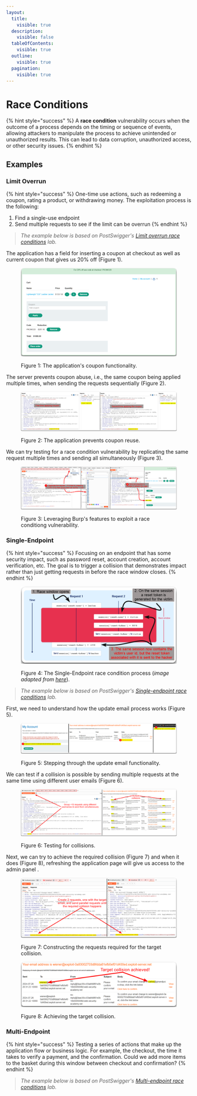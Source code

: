 ```yaml
---
layout:
  title:
    visible: true
  description:
    visible: false
  tableOfContents:
    visible: true
  outline:
    visible: true
  pagination:
    visible: true
---
```


# Race Conditions

{% hint style="success" %}
A **race condition** vulnerability occurs when the outcome of a process depends on the timing or sequence of events, allowing attackers to manipulate the process to achieve unintended or unauthorized results. This can lead to data corruption, unauthorized access, or other security issues.
{% endhint %}

## Examples

### Limit Overrun

{% hint style="success" %}
One-time use actions, such as redeeming a coupon, rating a product, or withdrawing money. The exploitation process is the following:

1. Find a single-use endpoint
2. Send multiple requests to see if the limit can be overrun
{% endhint %}

> _The example below is based on PostSwigger's_ [_Limit overrun race conditions_](https://portswigger.net/web-security/race-conditions/lab-race-conditions-limit-overrun) _lab._

The application has a field for inserting a coupon at checkout as well as current coupon that gives us 20% off (Figure 1).

<figure><img src="../../.gitbook/assets/web_race_cond.png" alt=""><figcaption><p>Figure 1: The application's coupon functionality.</p></figcaption></figure>

The server prevents coupon abuse, i.e., the same coupon being applied multiple times, when sending the requests sequentially (Figure 2).

<figure><img src="../../.gitbook/assets/web_race_cond_1.png" alt=""><figcaption><p>Figure 2: The application prevents coupon reuse.</p></figcaption></figure>

We can try testing for a race condition vulnerability by replicating the same request multiple times and sending all simultaneously (Figure 3).

<figure><img src="../../.gitbook/assets/web_race_cond_2.png" alt=""><figcaption><p>Figure 3: Leveraging Burp's features to exploit a race conditiong vulnerability.</p></figcaption></figure>

### Single-Endpoint

{% hint style="success" %}
Focusing on an endpoint that has some security impact, such as password reset, account creation, account verification, etc. The goal is to trigger a collision that demonstrates impact rather than just getting requests in before the race window closes.
{% endhint %}

<figure><img src="../../.gitbook/assets/web_race_cond_3.png" alt=""><figcaption><p>Figure 4: The Single-Endpoint race condition process (<em>image adapted from</em> <a href="https://portswigger.net/web-security/race-conditions#single-endpoint-race-conditions"><em>here</em></a>).</p></figcaption></figure>

> _The example below is based on PostSwigger's_ [_Single-endpoint race conditions_](https://portswigger.net/web-security/race-conditions/lab-race-conditions-single-endpoint) _lab._

First, we need to understand how the update email process works (Figure 5).

<figure><img src="../../.gitbook/assets/web_race_cond_4.png" alt=""><figcaption><p>Figure 5: Stepping through the update email functionality.</p></figcaption></figure>

We can test if a collision is possible by sending multiple requests at the same time using different user emails (Figure 6).

<figure><img src="../../.gitbook/assets/web_race_cond_5.png" alt=""><figcaption><p>Figure 6: Testing for collisions.</p></figcaption></figure>

Next, we can try to achieve the required collision (Figure 7) and when it does (Figure 8), refreshing the application page will give us access to the admin panel .

<figure><img src="../../.gitbook/assets/web_race_cond_6.png" alt=""><figcaption><p>Figure 7: Constructing the requests required for the target collision.</p></figcaption></figure>

<figure><img src="../../.gitbook/assets/web_race_cond_7.png" alt=""><figcaption><p>Figure 8: Achieving the target collision.</p></figcaption></figure>

### Multi-Endpoint

{% hint style="success" %}
Testing a series of actions that make up the application flow or business logic. For example, the checkout, the time it takes to verify a payment, and the confirmation. Could we add more items to the basket during this window between checkout and confirmation?
{% endhint %}

> _The example below is based on PostSwigger's_ [_Multi-endpoint race conditions_](https://portswigger.net/web-security/race-conditions/lab-race-conditions-multi-endpoint) _lab._
